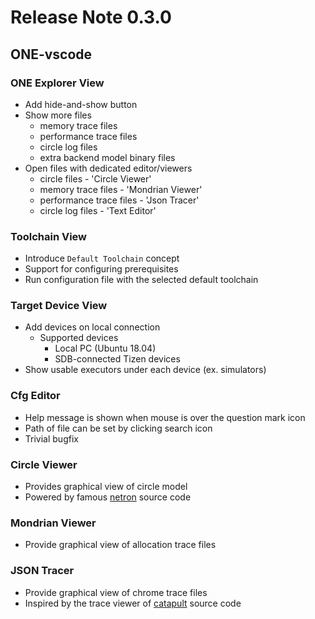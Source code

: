 # Release Note 0.3.0

## ONE-vscode

### ONE Explorer View

- Add hide-and-show button
- Show more files
  - memory trace files
  - performance trace files
  - circle log files
  - extra backend model binary files
- Open files with dedicated editor/viewers
  - circle files - 'Circle Viewer'
  - memory trace files - 'Mondrian Viewer'
  - performance trace files - 'Json Tracer'
  - circle log files - 'Text Editor'

### Toolchain View

- Introduce `Default Toolchain` concept
- Support for configuring prerequisites
- Run configuration file with the selected default toolchain

### Target Device View

- Add devices on local connection
  - Supported devices
    - Local PC (Ubuntu 18.04)
    - SDB-connected Tizen devices
- Show usable executors under each device (ex. simulators)

### Cfg Editor

- Help message is shown when mouse is over the question mark icon
- Path of file can be set by clicking search icon
- Trivial bugfix

### Circle Viewer

- Provides graphical view of circle model
- Powered by famous [netron](https://github.com/lutzroeder/netron) source code

### Mondrian Viewer

- Provide graphical view of allocation trace files

### JSON Tracer

- Provide graphical view of chrome trace files
- Inspired by the trace viewer of [catapult](https://chromium.googlesource.com/catapult) source code
